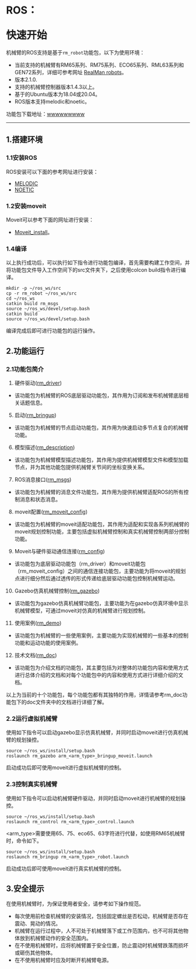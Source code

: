 # <p class="hidden">ROS：</p>快速开始

机械臂的ROS支持是基于`rm_robot`功能包，以下为使用环境：
* 当前支持的机械臂有RM65系列、RM75系列、ECO65系列、RML63系列和GEN72系列，详细可参考网址 [RealMan robots](http://www.realman-robotics.cn/)。
* 版本2.1.0.
* 支持的机械臂控制器版本1.4.3以上。
* 基于的Ubuntu版本为18.04或20.04。
* ROS版本支持melodic和noetic。

功能包下载地址：[wwwwwwwww]()

---

## 1.搭建环境

### 1.1安装ROS

ROS安装可以下面的参考网址进行安装：

* [MELODIC](https://wiki.ros.org/melodic/Installation/Ubuntu)
* [NOETIC](https://wiki.ros.org/noetic/Installation/Ubuntu)

### 1.2安装moveit

Moveit可以参考下面的网址进行安装：

* [Moveit_install](http://docs.ros.org/en/melodic/api/moveit_tutorials/html/doc/getting_started/getting_started.html)。

### 1.4编译

以上执行成功后，可以执行如下指令进行功能包编译，首先需要构建工作空间，并将功能包文件导入工作空间下的src文件夹下，之后使用colcon build指令进行编译。

```ros
mkdir -p ~/ros_ws/src
cp -r rm_robot ~/ros_ws/src
cd ~/ros_ws
catkin build rm_msgs
source ~/ros_ws/devel/setup.bash
catkin build
source ~/ros_ws/devel/setup.bash
```

编译完成后即可进行功能包的运行操作。

## 2.功能运行

### 2.1功能包简介

1.	硬件驱动([rm_driver](https://github.com/RealManRobot/rm_robot/tree/V2.1.0/rm_driver))
* 该功能包为机械臂的ROS底层驱动功能包，其作用为订阅和发布机械臂底层相关话题信息。
5.	启动([rm_bringup](https://github.com/RealManRobot/rm_robot/tree/V2.1.0/rm_bringup))
* 该功能包为机械臂的节点启动功能包，其作用为快速启动多节点复合的机械臂功能。
6.	模型描述([rm_description](https://github.com/RealManRobot/rm_robot/tree/V2.1.0/rm_description))
* 该功能包为机械臂模型描述功能包，其作用为提供机械臂模型文件和模型加载节点，并为其他功能包提供机械臂关节间的坐标变换关系。
7.	ROS消息接口([rm_msgs](https://github.com/RealManRobot/rm_robot/tree/V2.1.0/rm_msgs))
* 该功能包为机械臂的消息文件功能包，其作用为提供机械臂适配ROS的所有控制消息和状态消息。
8.	moveit配置([rm_moveit_config](https://github.com/RealManRobot/rm_robot/tree/V2.1.0/rm_moveit_config))
* 该功能包为机械臂的moveit适配功能包，其作用为适配和实现各系列机械臂的moveit规划控制功能，主要包括虚拟机械臂控制和真实机械臂控制两部分控制功能。
9.	Moveit与硬件驱动通信连接([rm_config](https://github.com/RealManRobot/rm_robot/tree/V2.1.0/rm_control))
* 该功能包为底层驱动功能包（rm_driver）和moveit功能包（rm_moveit_config）之间的通信连接功能包，主要功能为将moveit的规划点进行细分然后通过透传的形式传递给底层驱动功能包控制机械臂运动。
10. Gazebo仿真机械臂控制([rm_gazebo](https://github.com/RealManRobot/rm_robot/tree/V2.1.0/rm_gazebo))
* 该功能包为gazebo仿真机械臂功能包，主要功能为在gazebo仿真环境中显示机械臂模型，可通过moveit对仿真的机械臂进行规划控制。
11. 使用案例([rm_demo](https://github.com/RealManRobot/rm_robot/tree/V2.1.0/rm_demo))
* 该功能包为机械臂的一些使用案例，主要功能为实现机械臂的一些基本的控制功能和运动功能的使用案例。
12. 技术文档([rm_doc](https://github.com/RealManRobot/rm_robot/tree/V2.1.0/rm_doc))
* 该功能包为介绍文档的功能包，其主要包括为对整体的功能包内容和使用方式进行总体介绍的文档和对每个功能包中的内容和使用方式进行详细介绍的文档。

以上为当前的十个功能包，每个功能包都有其独特的作用，详情请参考rm_doc功能包下的doc文件夹中的文档进行详细了解。

### 2.2运行虚拟机械臂

使用如下指令可以启动gazebo显示仿真机械臂，并同时启动moveit进行仿真机械臂的规划操控。

```ros
source ~/ros_ws/install/setup.bash
roslaunch rm_gazebo arm_<arm_type>_bringup_moveit.launch
```

启动成功后即可使用moveit进行虚拟机械臂的控制。

### 2.3控制真实机械臂

使用如下指令可以启动机械臂硬件驱动，并同时启动moveit进行机械臂的规划操控。

```ros
source ~/ros_ws/install/setup.bash
roslaunch rm_control rm_<arm_type>_control.launch
```

<arm_type>需要使用65、75、eco65、63字符进行代替，如使用RM65机械臂时，命令如下。

```ros
source ~/ros_ws/install/setup.bash
roslaunch rm_bringup rm_<arm_type>_robot.launch
```

启动成功后即可使用moveit进行真实机械臂的控制。

## 3.安全提示

在使用机械臂时，为保证使用者安全，请参考如下操作规范。
* 每次使用前检查机械臂的安装情况，包括固定螺丝是否松动，机械臂是否存在震动、晃动的情况。
* 机械臂在运行过程中，人不可处于机械臂落下或工作范围内，也不可将其他物体放到机械臂动作的安全范围内。
* 在不使用机械臂时，应将机械臂置于安全位置，防止震动时机械臂跌落而损坏或砸伤其他物体。
* 在不使用机械臂时应及时断开机械臂电源。
